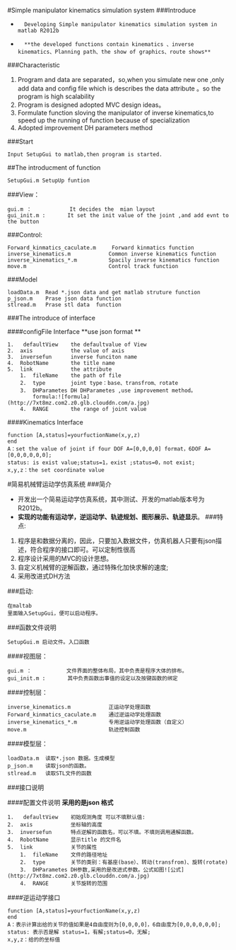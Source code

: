 #Simple manipulator kinematics simulation system
###Introduce
*		Developing Simple manipulator kinematics simulation system in matlab R2012b
*		**the developed functions contain kinematics 、inverse kinematics、Planning path、the show of graphics、route shows**
###Characteristic
   1.	Program and data are separated，so,when you simulate new one ,only add data and config file which is describes the data attribute 。so the program is high scalability
   2.	Program is designed adopted MVC design ideas。
   3.	Formulate function sloving the manipulator of inverse kinematics,to speed up the running of function  because of specialization 
   4.	Adopted improvement DH parameters method

###Start
<pre><code>Input SetupGui to matlab,then program is started.</code></pre>


##The introducment of function
<pre><code>SetupGui.m SetupUp funtion</code></pre>
###View：
<pre><code>gui.m ：            It decides the  mian layout 
gui_init.m :       It set the init value of the joint ,and add evnt to the button</code></pre>

###Control:
<pre><code>Forward_kinmatics_caculate.m     Forward kinmatics function   
inverse_kinematics.m            Common inverse kinematics function 
inverse_kinematics_*.m          Spacily inverse kinematics function
move.m                          Control track function  </code></pre>

###Model
<pre><code>loadData.m  Read *.json data and get matlab struture function
p_json.m    Prase json data function 
stlread.m   Prase stl data  function</code></pre>
###The introduce  of interface 

####configFile Interface
**use json format **
<pre><code>1.	defaultView    the defaultvalue of View 
2.	axis            the value of axis 
3.	inversefun      inverse funciton name 
4.	RobotName       the title name
5.	link            the attribute 
	1.	fileName    the path of file
    2.	type        joint type：base、transfrom、rotate
    3.	DHParametes DH DHParametes ,use improvement method。
        formula:![formula](http://7xt8mz.com2.z0.glb.clouddn.com/a.jpg)
    4.	RANGE       the range of joint value </code></pre>
####Kinematics Interface
<pre><code>function [A,status]=yourfuctionName(x,y,z)
end
A：set the value of joint if four DOF A=[0,0,0,0] format，6DOF A=[0,0,0,0,0,0];
status: is exist value;status=1，exist ;status=0，not exist;
x,y,z：the set coordinate value 
</code></pre>



#简易机械臂运动学仿真系统
###简介
*	开发出一个简易运动学仿真系统，其中测试、开发的matlab版本号为R2012b。
*   **实现的功能有运动学，逆运动学、轨迹规划、图形展示、轨迹显示**。
###特点:
   1.	程序是和数据分离的，因此，只要加入数据文件，仿真机器人只要有json描述，符合程序的接口即可。可以定制性很高
   2.	程序设计采用的MVC的设计思想。
   3.	自定义机械臂的逆解函数，通过特殊化加快求解的速度;
   4.	采用改进式DH方法

###启动:
　　<pre><code>在maltab 里面输入SetupGui，便可以启动程序。</code></pre>

###函数文件说明
<pre><code>SetupGui.m 启动文件。入口函数</code></pre>
####视图层：
<pre><code>gui.m ：           文件界面的整体布局，其中负责是程序大体的排布。
gui_init.m :       其中负责函数出事值的设定以及按键函数的绑定</code></pre>

####控制层：
<pre><code>inverse_kinematics.m            正运动学处理函数
Forward_kinmatics_caculate.m    通过逆运动学处理函数
inverse_kinematics_*.m          专用逆运动学处理函数（自定义）
move.m                          轨迹控制函数  </code></pre>

####模型层：
<pre><code>loadData.m  读取*.json 数据。生成模型
p_json.m    读取json的函数。
stlread.m   读取STL文件的函数 </code></pre>

###接口说明

####配置文件说明
**采用的是json 格式**
<pre><code>1.	defaultView    初始观测角度 可以不填默认值:
2.	axis            坐标轴的高度
3.	inversefun      特点逆解的函数名，可以不填。不填则调用通解函数。
4.	RobotName       显示title 的文件名
5.	link            关节的属性
	1.	fileName    文件的路径地址
    2.	type        关节的类别：有基座(base）、转动(transfrom)、旋转(rotate)
    3.	DHParametes DH参数,采用的是改进式参数。公式如图![公式](http://7xt8mz.com2.z0.glb.clouddn.com/a.jpg)
    4.	RANGE       关节旋转的范围</code></pre>
####逆运动学接口
<pre><code>function [A,status]=yourfuctionName(x,y,z)
end
A：表示计算出给的关节的值如果是4自由度则为[0,0,0,0]，6自由度为[0,0,0,0,0,0];
status: 表示否是解 status=1，有解;status=0，无解;
x,y,z：给的的坐标值	
</code></pre>